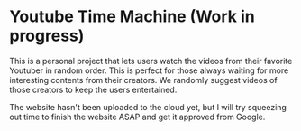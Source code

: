 # Youtube Time Machine (Work in progress)

This is a personal project that lets users watch the videos from their favorite Youtuber in random order. This is perfect for those always waiting for more interesting contents from their creators. We randomly suggest videos of those creators to keep the users entertained. 

The website hasn't been uploaded to the cloud yet, but I will try squeezing out time to finish the website ASAP and get it approved from Google.
